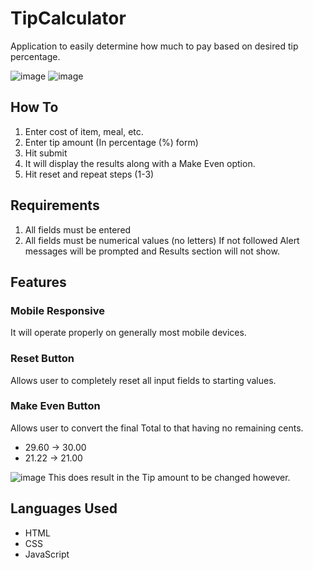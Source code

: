 # TipCalculator
Application to easily determine how much to pay based on desired tip percentage.

![image](https://user-images.githubusercontent.com/60195435/143951519-e9394735-e3fc-44ae-85a8-908c38b953be.png)
![image](https://user-images.githubusercontent.com/60195435/143951613-b4a696cd-6683-409a-8383-9443ccf1b4cd.png)


## How To
1. Enter cost of item, meal, etc.
2. Enter tip amount (In percentage (%) form)
3. Hit submit
4. It will display the results along with a Make Even option.
5. Hit reset and repeat steps (1-3)

## Requirements
1. All fields must be entered
2. All fields must be numerical values (no letters)
If not followed Alert messages will be prompted and Results section will not show.

## Features
### Mobile Responsive
It will operate properly on generally most mobile devices.

### Reset Button
Allows user to completely reset all input fields to starting values.

### Make Even Button
Allows user to convert the final Total to that having no remaining cents.
- 29.60 -> 30.00 
- 21.22 -> 21.00

![image](https://user-images.githubusercontent.com/60195435/143952282-3169c1af-411f-4b11-a012-1853d2534b4d.png)
This does result in the Tip amount to be changed however.

## Languages Used
- HTML 
- CSS 
- JavaScript
